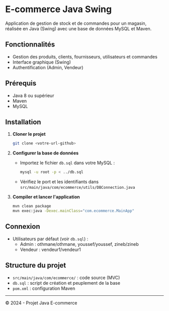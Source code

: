 # E-commerce Java Swing

Application de gestion de stock et de commandes pour un magasin, réalisée en Java (Swing) avec une base de données MySQL et Maven.

## Fonctionnalités
- Gestion des produits, clients, fournisseurs, utilisateurs et commandes
- Interface graphique (Swing)
- Authentification (Admin, Vendeur)

## Prérequis
- Java 8 ou supérieur
- Maven
- MySQL

## Installation
1. **Cloner le projet**
   ```sh
   git clone <votre-url-github>
   ```
2. **Configurer la base de données**
   - Importez le fichier `db.sql` dans votre MySQL :
     ```sh
     mysql -u root -p < ../db.sql
     ```
   - Vérifiez le port et les identifiants dans `src/main/java/com/ecommerce/utils/DBConnection.java`

3. **Compiler et lancer l'application**
   ```sh
   mvn clean package
   mvn exec:java -Dexec.mainClass="com.ecommerce.MainApp"
   ```

## Connexion
- Utilisateurs par défaut (voir `db.sql`) :
  - Admin : othmane/othmane, youssef/youssef, zineb/zineb
  - Vendeur : vendeur1/vendeur1

## Structure du projet
- `src/main/java/com/ecommerce/` : code source (MVC)
- `db.sql` : script de création et peuplement de la base
- `pom.xml` : configuration Maven

---
© 2024 - Projet Java E-commerce 